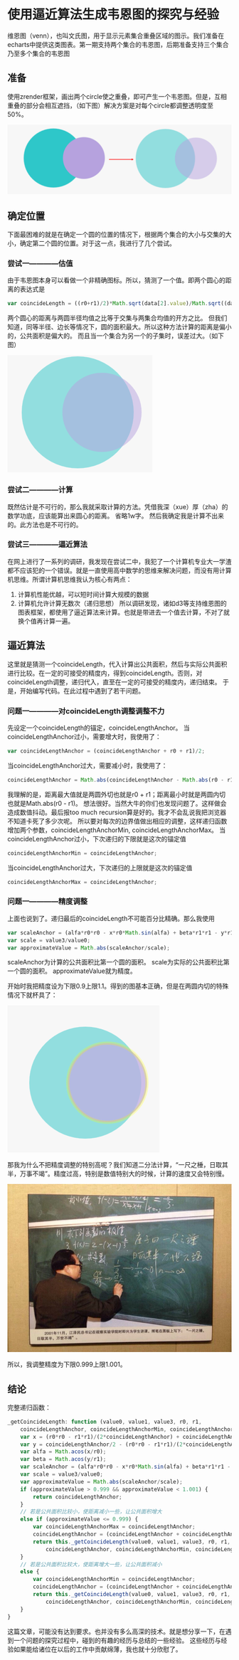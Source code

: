 使用逼近算法生成韦恩图的探究与经验
=======

维恩图（venn），也叫文氏图，用于显示元素集合重叠区域的图示。我们准备在echarts中提供这类图表。第一期支持两个集合的韦恩图，后期准备支持三个集合乃至多个集合的韦恩图

## 准备
使用zrender框架，画出两个circle使之重叠，即可产生一个韦恩图。但是，互相重叠的部分会相互遮挡，（如下图）解决方案是对每个circle都调整透明度至50%。

![venn 透明度](../images/venn/opacity.png)

## 确定位置
下面最困难的就是在确定一个圆的位置的情况下，根据两个集合的大小与交集的大小，确定第二个圆的位置。对于这一点，我进行了几个尝试。

### 尝试一————估值
由于韦恩图本身可以看做一个非精确图标。所以，猜测了一个值。即两个圆心的距离的表达式是

```javascript
var coincideLength = ((r0+r1)/2)*Math.sqrt(data[2].value)/Math.sqrt((data[0].value+data[1].value)/2);
```
两个圆心的距离与两圆半径均值之比等于交集与两集合均值的开方之比。
但我们知道，同等半径、边长等情况下，圆的面积最大。所以这种方法计算的距离是偏小的，公共面积是偏大的。
而且当一个集合为另一个的子集时，误差过大。（如下图）

![venn 子集不精确](../images/venn/guess.png)

### 尝试二————计算
既然估计是不可行的，那么我就采取计算的方法。凭借我深（xue）厚（zha）的数学功底，应该能算出来圆心的距离。
省略1w字。
然后我确定我是计算不出来的。此方法也是不可行的。

### 尝试三————逼近算法
在网上进行了一系列的调研，我发现在尝试二中，我犯了一个计算机专业大一学渣都不应该犯的一个错误。就是一直使用高中数学的思维来解决问题，而没有用计算机思维。所谓计算机思维我认为核心有两点：
1. 计算机性能优越，可以短时间计算大规模的数据
2. 计算机允许计算无数次（递归思想）
所以调研发现，诸如d3等支持维恩图的图表框架，都使用了逼近算法来计算。也就是带进去一个值去计算，不对了就换个值再计算一遍。

## 逼近算法
这里就是猜测一个coincideLength，代入计算出公共面积，然后与实际公共面积进行比较。在一定的可接受的精度内，得到coincideLength。否则，对coincideLength调整，递归代入，直至在一定的可接受的精度内，递归结束。
于是，开始编写代码。在此过程中遇到了若干问题。

### 问题一————对coincideLength调整调整不力
先设定一个coincideLength的锚定，coincideLengthAnchor。
当coincideLengthAnchor过小，需要增大时，我使用了：
```javascript
var coincideLengthAnchor = (coincideLengthAnchor + r0 + r1)/2;
```
当coincideLengthAnchor过大，需要减小时，我使用了：
```javascript
coincideLengthAnchor = Math.abs(coincideLengthAnchor - Math.abs(r0 - r1))/2;
```
我理解的是，距离最大值就是两圆外切也就是r0 + r1；距离最小时就是两圆内切也就是Math.abs(r0 - r1)。
想法很好。当然大牛的你们也发现问题了。这样做会造成数值抖动。最后报too much recursion算是好的。我才不会乱说我把浏览器不知道卡死了多少次呢。
所以要对每次的边界值做出相应的调整，这样递归函数增加两个参数，coincideLengthAnchorMin, coincideLengthAnchorMax。
当coincideLengthAnchor过小，下次递归的下限就是这次的锚定值
```javascript
coincideLengthAnchorMin = coincideLengthAnchor;
```
当coincideLengthAnchor过大，下次递归的上限就是这次的锚定值
```javascript
coincideLengthAnchorMax = coincideLengthAnchor;
```

### 问题一————精度调整
上面也说到了。递归最后的coincideLength不可能百分比精确。那么我使用
```javascript
var scaleAnchor = (alfa*r0*r0 - x*r0*Math.sin(alfa) + beta*r1*r1 - y*r1*Math.sin(beta))/(r0*r0*Math.PI);
var scale = value3/value0;
var approximateValue = Math.abs(scaleAnchor/scale);
```
scaleAnchor为计算的公共面积比第一个圆的面积。
scale为实际的公共面积比第一个圆的面积。
approximateValue就为精度。

开始时我把精度设为下限0.9上限1.1。得到的图基本正确，但是在两圆内切的特殊情况下就杯具了：

![venn 精度过低](../images/venn/previous_low.png)

那我为什么不把精度调整的特别高呢？我们知道二分法计算，“一尺之棰，日取其半，万事不竭”。精度过高，特别是数值特别大的时候，计算的速度又会特别慢。

![venn 极限](../images/venn/previous_high.jpg)

所以，我调整精度为下限0.999上限1.001。

## 结论
完整递归函数：
```javascript
_getCoincideLength: function (value0, value1, value3, r0, r1, 
	coincideLengthAnchor, coincideLengthAnchorMin, coincideLengthAnchorMax) {
    var x = (r0*r0 - r1*r1)/(2*coincideLengthAnchor) + coincideLengthAnchor/2;
    var y = coincideLengthAnchor/2 - (r0*r0 - r1*r1)/(2*coincideLengthAnchor);
    var alfa = Math.acos(x/r0);
    var beta = Math.acos(y/r1);
    var scaleAnchor = (alfa*r0*r0 - x*r0*Math.sin(alfa) + beta*r1*r1 - y*r1*Math.sin(beta))/(r0*r0*Math.PI);
    var scale = value3/value0;
    var approximateValue = Math.abs(scaleAnchor/scale);
    if (approximateValue > 0.999 && approximateValue < 1.001) {
        return coincideLengthAnchor;
    }
    // 若是公共面积比较小，使距离减小一些，让公共面积增大
    else if (approximateValue <= 0.999) {
        var coincideLengthAnchorMax = coincideLengthAnchor;
        coincideLengthAnchor = (coincideLengthAnchor + coincideLengthAnchorMin)/2;
        return this._getCoincideLength(value0, value1, value3, r0, r1,
            coincideLengthAnchor, coincideLengthAnchorMin, coincideLengthAnchorMax);
    }
    // 若是公共面积比较大，使距离增大一些，让公共面积减小
    else {
        var coincideLengthAnchorMin = coincideLengthAnchor;
        coincideLengthAnchor = (coincideLengthAnchor + coincideLengthAnchorMax)/2;
        return this._getCoincideLength(value0, value1, value3, r0, r1,
            coincideLengthAnchor, coincideLengthAnchorMin, coincideLengthAnchorMax);
    }
}
```
这篇文章，可能没有达到要求。也并没有多么高深的技术。就是想分享一下，在遇到一个问题的探究过程中，碰到的有趣的经历与总结的一些经验。
这些经历与经验如果能给诸位在以后的工作中贡献绵薄，我也就十分欣慰了。
